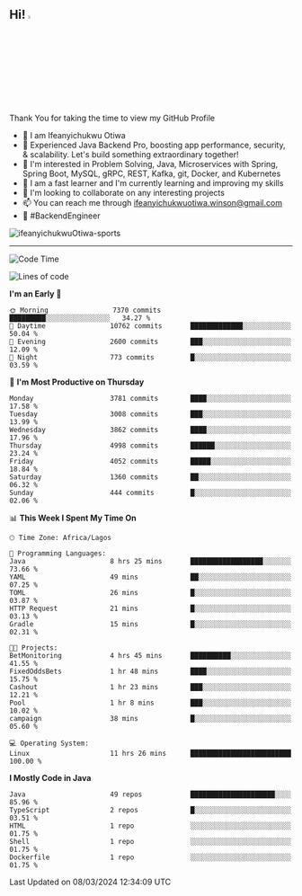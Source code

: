 <!-- BLOG-POST-LIST:START --><!-- BLOG-POST-LIST:END -->

## Hi! <img src="https://media.giphy.com/media/hvRJCLFzcasrR4ia7z/giphy.gif" width="4%"> 

Thank You for taking the time to view my GitHub Profile

- 👋 I am Ifeanyichukwu Otiwa
- 🚀 Experienced Java Backend Pro, boosting app performance, security, & scalability. Let's build something extraordinary together!
- 👀 I'm interested in Problem Solving, Java, Microservices with Spring, Spring Boot, MySQL, gRPC, REST, Kafka, git, Docker, and Kubernetes
- 🌱 I am a fast learner and I'm currently learning and improving my skills
- 💞️ I'm looking to collaborate on any interesting projects
- 📫 You can reach me through ifeanyichukwuotiwa.winson@gmail.com
- 🚀 #BackendEngineer

<p align="left" marginTop="10px"> <img src="https://komarev.com/ghpvc/?username=ifeanyichukwuOtiwa-sports&label=Profile%20views&color=0e75b6&style=for-the-badge" alt="ifeanyichukwuOtiwa-sports" /> </p>

***

<!--START_SECTION:waka-->
![Code Time](http://img.shields.io/badge/Code%20Time-2%2C299%20hrs%2027%20mins-blue)

![Lines of code](https://img.shields.io/badge/From%20Hello%20World%20I%27ve%20Written-4.7%20million%20lines%20of%20code-blue)

**I'm an Early 🐤** 

```text
🌞 Morning                7370 commits        █████████░░░░░░░░░░░░░░░░   34.27 % 
🌆 Daytime                10762 commits       █████████████░░░░░░░░░░░░   50.04 % 
🌃 Evening                2600 commits        ███░░░░░░░░░░░░░░░░░░░░░░   12.09 % 
🌙 Night                  773 commits         █░░░░░░░░░░░░░░░░░░░░░░░░   03.59 % 
```
📅 **I'm Most Productive on Thursday** 

```text
Monday                   3781 commits        ████░░░░░░░░░░░░░░░░░░░░░   17.58 % 
Tuesday                  3008 commits        ███░░░░░░░░░░░░░░░░░░░░░░   13.99 % 
Wednesday                3862 commits        ████░░░░░░░░░░░░░░░░░░░░░   17.96 % 
Thursday                 4998 commits        ██████░░░░░░░░░░░░░░░░░░░   23.24 % 
Friday                   4052 commits        █████░░░░░░░░░░░░░░░░░░░░   18.84 % 
Saturday                 1360 commits        ██░░░░░░░░░░░░░░░░░░░░░░░   06.32 % 
Sunday                   444 commits         █░░░░░░░░░░░░░░░░░░░░░░░░   02.06 % 
```


📊 **This Week I Spent My Time On** 

```text
🕑︎ Time Zone: Africa/Lagos

💬 Programming Languages: 
Java                     8 hrs 25 mins       ██████████████████░░░░░░░   73.66 % 
YAML                     49 mins             ██░░░░░░░░░░░░░░░░░░░░░░░   07.25 % 
TOML                     26 mins             █░░░░░░░░░░░░░░░░░░░░░░░░   03.87 % 
HTTP Request             21 mins             █░░░░░░░░░░░░░░░░░░░░░░░░   03.13 % 
Gradle                   15 mins             █░░░░░░░░░░░░░░░░░░░░░░░░   02.31 % 

🐱‍💻 Projects: 
BetMonitoring            4 hrs 45 mins       ██████████░░░░░░░░░░░░░░░   41.55 % 
FixedOddsBets            1 hr 48 mins        ████░░░░░░░░░░░░░░░░░░░░░   15.75 % 
Cashout                  1 hr 23 mins        ███░░░░░░░░░░░░░░░░░░░░░░   12.21 % 
Pool                     1 hr 8 mins         ███░░░░░░░░░░░░░░░░░░░░░░   10.02 % 
campaign                 38 mins             █░░░░░░░░░░░░░░░░░░░░░░░░   05.60 % 

💻 Operating System: 
Linux                    11 hrs 26 mins      █████████████████████████   100.00 % 
```

**I Mostly Code in Java** 

```text
Java                     49 repos            █████████████████████░░░░   85.96 % 
TypeScript               2 repos             █░░░░░░░░░░░░░░░░░░░░░░░░   03.51 % 
HTML                     1 repo              ░░░░░░░░░░░░░░░░░░░░░░░░░   01.75 % 
Shell                    1 repo              ░░░░░░░░░░░░░░░░░░░░░░░░░   01.75 % 
Dockerfile               1 repo              ░░░░░░░░░░░░░░░░░░░░░░░░░   01.75 % 
```




 Last Updated on 08/03/2024 12:34:09 UTC
<!--END_SECTION:waka-->

<!--
<p align="center">
![trophy](https://github-profile-trophy.vercel.app/?username=ifeanyichukwuOtiwa-sports&theme=onedark) (https://github.com/ryo-ma/github-profile-trophy)
</p>
-->

<!---
ifeanyi-otiwa/ifeanyi-otiwa is a ✨ special ✨ repository because its `README.md` (this file) appears on your GitHub profile.
You can click the Preview link to take a look at your changes.
--->
